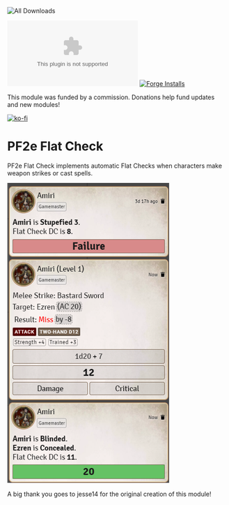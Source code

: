 ![All Downloads](https://img.shields.io/github/downloads/Latharne/pf2-flat-check/total?style=for-the-badge)

![Latest Release Download Count](https://img.shields.io/github/downloads/Latharne/pf2-flat-check/latest/module.zip)
[![Forge Installs](https://img.shields.io/badge/dynamic/json?label=Forge%20Installs&query=package.installs&suffix=%25&url=https%3A%2F%2Fforge-vtt.com%2Fapi%2Fbazaar%2Fpackage%pf2-flat-check&colorB=4aa94a)](https://forge-vtt.com/bazaar#package=pf2-flat-check)

This module was funded by a commission. Donations help fund updates and new modules!

[![ko-fi](https://ko-fi.com/img/githubbutton_sm.svg)](https://ko-fi.com/K3K8ZSBF5)

# PF2e Flat Check

PF2e Flat Check implements automatic Flat Checks when characters make weapon strikes or cast spells.

![PF2e Flat Check](/pf2-flat-check.png)

A big thank you goes to jesse14 for the original creation of this module!
